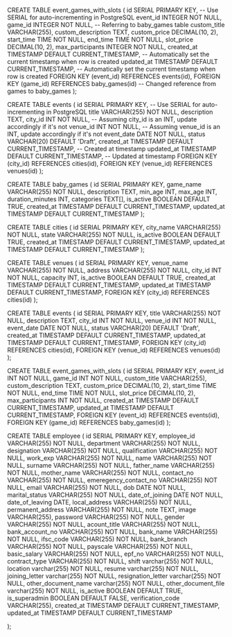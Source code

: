 CREATE TABLE event_games_with_slots (
  id SERIAL PRIMARY KEY,  -- Use SERIAL for auto-incrementing in PostgreSQL
  event_id INTEGER NOT NULL,
  game_id INTEGER NOT NULL,  -- Referring to baby_games table
  custom_title VARCHAR(255),
  custom_description TEXT,
  custom_price DECIMAL(10, 2),
  start_time TIME NOT NULL,
  end_time TIME NOT NULL,
  slot_price DECIMAL(10, 2),
  max_participants INTEGER NOT NULL,
  created_at TIMESTAMP DEFAULT CURRENT_TIMESTAMP,  -- Automatically set the current timestamp when row is created
  updated_at TIMESTAMP DEFAULT CURRENT_TIMESTAMP,  -- Automatically set the current timestamp when row is created
  FOREIGN KEY (event_id) REFERENCES events(id),
  FOREIGN KEY (game_id) REFERENCES baby_games(id)  -- Changed reference from games to baby_games
);


CREATE TABLE events (
  id SERIAL PRIMARY KEY,  -- Use SERIAL for auto-incrementing in PostgreSQL
  title VARCHAR(255) NOT NULL,
  description TEXT,
  city_id INT NOT NULL,  -- Assuming city_id is an INT, update accordingly if it's not
  venue_id INT NOT NULL,  -- Assuming venue_id is an INT, update accordingly if it's not
  event_date DATE NOT NULL,
  status VARCHAR(20) DEFAULT 'Draft',
  created_at TIMESTAMP DEFAULT CURRENT_TIMESTAMP,  -- Created at timestamp
  updated_at TIMESTAMP DEFAULT CURRENT_TIMESTAMP,  -- Updated at timestamp
  FOREIGN KEY (city_id) REFERENCES cities(id),
  FOREIGN KEY (venue_id) REFERENCES venues(id)
);





CREATE TABLE baby_games (
  id SERIAL PRIMARY KEY,
  game_name VARCHAR(255) NOT NULL,
  description TEXT,
  min_age INT,
  max_age INT,
  duration_minutes INT,
  categories TEXT[],
  is_active BOOLEAN DEFAULT TRUE,
  created_at TIMESTAMP DEFAULT CURRENT_TIMESTAMP,
  updated_at TIMESTAMP DEFAULT CURRENT_TIMESTAMP
);



CREATE TABLE cities (
  id SERIAL PRIMARY KEY,
  city_name VARCHAR(255) NOT NULL,
  state VARCHAR(255) NOT NULL,
  is_active BOOLEAN DEFAULT TRUE,
  created_at TIMESTAMP DEFAULT CURRENT_TIMESTAMP,
  updated_at TIMESTAMP DEFAULT CURRENT_TIMESTAMP
);


CREATE TABLE venues (
  id SERIAL PRIMARY KEY,
  venue_name VARCHAR(255) NOT NULL,
  address VARCHAR(255) NOT NULL,
  city_id INT NOT NULL,
  capacity INT,
  is_active BOOLEAN DEFAULT TRUE,
  created_at TIMESTAMP DEFAULT CURRENT_TIMESTAMP,
  updated_at TIMESTAMP DEFAULT CURRENT_TIMESTAMP,
  FOREIGN KEY (city_id) REFERENCES cities(id)
);


CREATE TABLE events (
  id SERIAL PRIMARY KEY,
  title VARCHAR(255) NOT NULL,
  description TEXT,
  city_id INT NOT NULL,
  venue_id INT NOT NULL,
  event_date DATE NOT NULL,
  status VARCHAR(20) DEFAULT 'Draft',
  created_at TIMESTAMP DEFAULT CURRENT_TIMESTAMP,
  updated_at TIMESTAMP DEFAULT CURRENT_TIMESTAMP,
  FOREIGN KEY (city_id) REFERENCES cities(id),
  FOREIGN KEY (venue_id) REFERENCES venues(id)
);


CREATE TABLE event_games_with_slots (
  id SERIAL PRIMARY KEY,
  event_id INT NOT NULL,
  game_id INT NOT NULL,
  custom_title VARCHAR(255),
  custom_description TEXT,
  custom_price DECIMAL(10, 2),
  start_time TIME NOT NULL,
  end_time TIME NOT NULL,
  slot_price DECIMAL(10, 2),
  max_participants INT NOT NULL,
  created_at TIMESTAMP DEFAULT CURRENT_TIMESTAMP,
  updated_at TIMESTAMP DEFAULT CURRENT_TIMESTAMP,
  FOREIGN KEY (event_id) REFERENCES events(id),
  FOREIGN KEY (game_id) REFERENCES baby_games(id)
);



CREATE TABLE employee (
    id SERIAL PRIMARY KEY,
    employee_id VARCHAR(255) NOT NULL,
    department VARCHAR(255) NOT NULL,
    designation VARCHAR(255) NOT NULL,
    qualification VARCHAR(255) NOT NULL,
    work_exp VARCHAR(255) NOT NULL,
    name VARCHAR(255) NOT NULL,
    surname VARCHAR(255) NOT NULL,
    father_name VARCHAR(255) NOT NULL,
    mother_name VARCHAR(255) NOT NULL,
    contact_no VARCHAR(255) NOT NULL,
    emeregency_contact_no VARCHAR(255) NOT NULL,
    email VARCHAR(255) NOT NULL,
    dob DATE NOT NULL,
    marital_status VARCHAR(255) NOT NULL,
    date_of_joining DATE NOT NULL,
    date_of_leaving DATE,
    local_address VARCHAR(255) NOT NULL,
    permanent_address VARCHAR(255) NOT NULL,
    note TEXT,
    image VARCHAR(255),
    password VARCHAR(255) NOT NULL,
    gender VARCHAR(255) NOT NULL,
    acount_title VARCHAR(255) NOT NULL,
    bank_account_no VARCHAR(255) NOT NULL,
    bank_name VARCHAR(255) NOT NULL,
    ifsc_code VARCHAR(255) NOT NULL,
    bank_branch VARCHAR(255) NOT NULL,
    payscale VARCHAR(255) NOT NULL,
    basic_salary VARCHAR(255) NOT NULL,
    epf_no VARCHAR(255) NOT NULL,
    contract_type VARCHAR(255) NOT NULL,
    shift varchar(255) NOT NULL,
    location varchar(255) NOT NULL,
    resume varchar(255) NOT NULL,
    joining_letter varchar(255) NOT NULL,
    resignation_letter varchar(255) NOT NULL,
    other_document_name varchar(255) NOT NULL,
    other_document_file varchar(255) NOT NULL,
    is_active BOOLEAN DEFAULT TRUE,
    is_superadmin BOOLEAN DEFAULT FALSE,
    verification_code VARCHAR(255),
    created_at TIMESTAMP DEFAULT CURRENT_TIMESTAMP,
    updated_at TIMESTAMP DEFAULT CURRENT_TIMESTAMP
    
);




